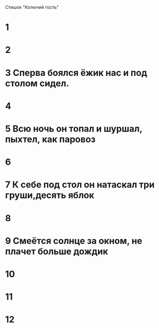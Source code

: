 Стишок "Колючий гость"
# 1
# 2
# 3 Сперва боялся ёжик нас и под столом сидел.
# 4
# 5 Всю ночь он топал и шуршал, пыхтел, как паровоз
# 6
# 7 К себе под стол он натаскал три груши,десять яблок
# 8
# 9 Смеётся солнце за окном, не плачет больше дождик
# 10
# 11
# 12

